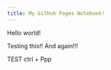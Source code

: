 ```yaml
---
title: My GitHub Pages Notebook!
---
```


Hello world!

Testing this!!
And again!!!

TEST ctrl + Ppp
